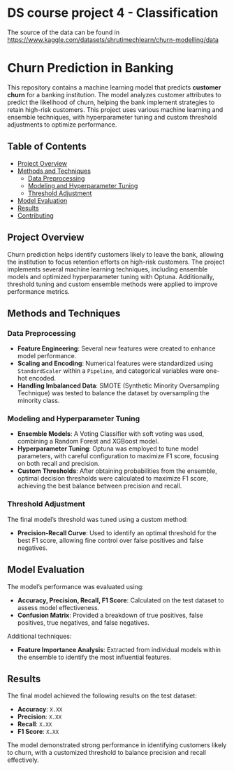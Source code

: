 # DS course project 4 - Classification
The source of the data can be found in https://www.kaggle.com/datasets/shrutimechlearn/churn-modelling/data

# Churn Prediction in Banking

This repository contains a machine learning model that predicts **customer churn** for a banking institution. 
The model analyzes customer attributes to predict the likelihood of churn, helping the bank implement strategies to retain high-risk customers. 
This project uses various machine learning and ensemble techniques, with hyperparameter tuning and custom threshold adjustments to optimize performance.

## Table of Contents
- [Project Overview](#project-overview)
- [Methods and Techniques](#methods-and-techniques)
  - [Data Preprocessing](#data-preprocessing)
  - [Modeling and Hyperparameter Tuning](#modeling-and-hyperparameter-tuning)
  - [Threshold Adjustment](#threshold-adjustment)
- [Model Evaluation](#model-evaluation)
- [Results](#results)
- [Contributing](#contributing)

## Project Overview

Churn prediction helps identify customers likely to leave the bank, allowing the institution to focus retention efforts on high-risk customers. 
The project implements several machine learning techniques, including ensemble models and optimized hyperparameter tuning with Optuna. 
Additionally, threshold tuning and custom ensemble methods were applied to improve performance metrics.

## Methods and Techniques

### Data Preprocessing
- **Feature Engineering**: Several new features were created to enhance model performance.
- **Scaling and Encoding**: Numerical features were standardized using `StandardScaler` within a `Pipeline`, and categorical variables were one-hot encoded.
- **Handling Imbalanced Data**: SMOTE (Synthetic Minority Oversampling Technique) was tested to balance the dataset by oversampling the minority class.

### Modeling and Hyperparameter Tuning
- **Ensemble Models**: A Voting Classifier with soft voting was used, combining a Random Forest and XGBoost model.
- **Hyperparameter Tuning**: Optuna was employed to tune model parameters, with careful configuration to maximize F1 score, focusing on both recall and precision.
- **Custom Thresholds**: After obtaining probabilities from the ensemble, optimal decision thresholds were calculated to maximize F1 score, achieving the best balance between precision and recall.

### Threshold Adjustment
The final model’s threshold was tuned using a custom method:
- **Precision-Recall Curve**: Used to identify an optimal threshold for the best F1 score, allowing fine control over false positives and false negatives.

## Model Evaluation

The model’s performance was evaluated using:
- **Accuracy, Precision, Recall, F1 Score**: Calculated on the test dataset to assess model effectiveness.
- **Confusion Matrix**: Provided a breakdown of true positives, false positives, true negatives, and false negatives.

Additional techniques:
- **Feature Importance Analysis**: Extracted from individual models within the ensemble to identify the most influential features.

## Results

The final model achieved the following results on the test dataset:
- **Accuracy**: `X.XX`
- **Precision**: `X.XX`
- **Recall**: `X.XX`
- **F1 Score**: `X.XX`

The model demonstrated strong performance in identifying customers likely to churn, with a customized threshold to balance precision and recall effectively.
